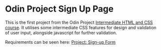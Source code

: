 # Odin Project Sign Up Page

This is the first project from the Odin Project [Intermediate HTML and CSS course](https://www.theodinproject.com/paths/foundations/courses/foundations). It utilises some intermediate CSS features for design and validation of user input, alongside javascript for further validation.

Requirements can be seen here: [Project: Sign-up Form](https://www.theodinproject.com/lessons/node-path-intermediate-html-and-css-sign-up-form)
